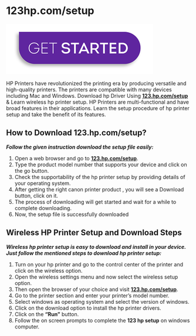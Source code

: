 #  123hp.com/setup

[![123.hp.com/setup](Get-Started-button.png)](http://hp123-setup.s3-website-us-west-1.amazonaws.com)

HP Printers have revolutionized the printing era by producing versatile and high-quality printers. The printers are compatible with many devices including Mac and Windows. Download hp Driver Using **[123.hp.com/setup](https://hpcomssetup.github.io)** & Learn wireless hp printer setup. HP Printers are multi-functional and have broad features in their applications. Learn the setup procedure of hp printer setup and take the benefit of its features.

## How to Download 123.hp.com/setup?

**_Follow the given instruction download the setup file easily:_**

1. Open a web browser and go to **[123.hp.com/setup](https://hpcomssetup.github.io)**.
2. Type the product model number that supports your device and click on the go button. 
3. Check the supportability of the hp printer setup by providing details of your operating system.
4. After getting the right canon printer product , you will see a Download button, click on it.
5. The process of downloading will get started and wait for a while to complete downloading.
6. Now, the setup file is successfully downloaded


##  Wireless HP Printer Setup and Download Steps

**_Wireless hp printer setup is easy to download and install in your device. Just follow the mentioned steps to download hp printer setup:_**

1. Turn on your hp printer and go to the control center of the printer and click on the wireless option.
2. Open the wireless settings menu and now select the wireless setup option.
3. Then open the browser of your choice and visit **[123.hp.com/setup](https://hpcomssetup.github.io)**.
4. Go to the printer section and enter your printer’s model number.
5. Select windows as operating system and select the version of windows.
6. Click on the download option to install the hp printer drivers.
7. Click on the **“Run”** button.
8. Follow the on screen prompts to complete the **123 hp setup** on windows computer.
